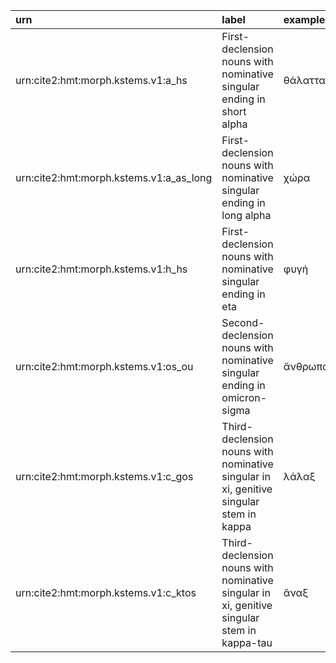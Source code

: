 | urn | label | example | 
| :------------- | :------------- | :-------------  | 
| urn:cite2:hmt:morph.kstems.v1:a_hs | First-declension nouns with nominative singular ending in short alpha | θάλαττα |
| urn:cite2:hmt:morph.kstems.v1:a_as_long | First-declension nouns with nominative singular ending in long alpha | χώρα |
| urn:cite2:hmt:morph.kstems.v1:h_hs | First-declension nouns with nominative singular ending in eta | φυγή |
| urn:cite2:hmt:morph.kstems.v1:os_ou | Second-declension nouns with nominative singular ending in omicron-sigma | ἄνθρωπος |
| urn:cite2:hmt:morph.kstems.v1:c_gos | Third-declension nouns with nominative singular in xi, genitive singular stem in kappa | λάλαξ |
| urn:cite2:hmt:morph.kstems.v1:c_ktos | Third-declension nouns with nominative singular in xi, genitive singular stem in kappa-tau | ἄναξ |
